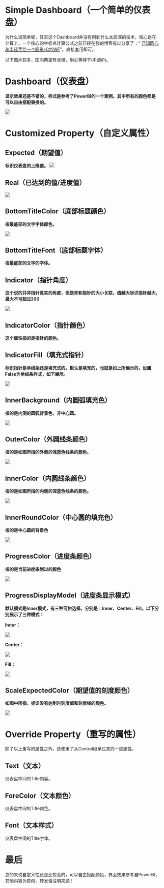 # Simple Dashboard（一个简单的仪表盘）

为什么说简单呢，其实这个Dashboard并没有用到什么太高深的技术，核心是在计算上，一个核心的坐标点计算公式之前已经在我的博客有过分享了：“ [已知圆心和半径手绘一个圆形-C#/WF](https://blog.lost520.cn/2019/05/25/Dotnet/%E5%B7%B2%E7%9F%A5%E5%9C%86%E5%BF%83%E5%92%8C%E5%8D%8A%E5%BE%84%E6%89%8B%E7%BB%98%E4%B8%80%E4%B8%AA%E5%9C%86%E5%BD%A2-C-WF/#more)”，直接套用即可。

以下图片较多，国内网速有点慢，耐心等待下(*Φ皿Φ*)。

# Dashboard（仪表盘）

**显示效果还是不错的，样式是参考了PowerBI的一个案例。其中所有的颜色都是可以自由搭配替换的。**

![](https://imgservice.lost520.cn/InternetImgService/2019-06-27/20190627141751452.gif)

# Customized Property（自定义属性）

## Expected（期望值）

**标识仪表盘的上限值。**
![](https://imgservice.lost520.cn/InternetImgService/2019-06-27/20190627142535359.png)


## Real（已达到的值/进度值）

![](https://imgservice.lost520.cn/InternetImgService/2019-06-27/20190627142641827.png)

## BottomTitleColor（底部标题颜色）

**指最底部的文字字体颜色。**

![](https://imgservice.lost520.cn/InternetImgService/2019-06-27/20190627142306298.png)

## BottomTitleFont（底部标题字体）

**指最底部的文字的字体。**

## Indicator（指针角度）

**这个说的并非指针真实的角度，但是却和指针的大小关联，值越大标识指针越大，最大不可超过200.**

![](https://imgservice.lost520.cn/InternetImgService/2019-06-27/20190627142928112.png)

## IndicatorColor（指针颜色）

**这个属性指的是指针的颜色。**
## IndicatorFill（填充式指针）

**标识指针是单线条还是填充式的，默认是填充的，也就是如上所展示的，设置False为单线条样式，如下展示。**

![](https://imgservice.lost520.cn/InternetImgService/2019-06-27/20190627143150774.png)

## InnerBackground（内圆弧填充色）

**指的是内测的圆弧背景色，非中心圆。**

![](https://imgservice.lost520.cn/InternetImgService/2019-06-27/20190627143347992.png)

## OuterColor（外圆线条颜色）

**指的是如图所指的外侧的浅蓝色线条的颜色。**

![](https://imgservice.lost520.cn/InternetImgService/2019-06-27/20190627143923923.png)

## InnerColor（内圆线条颜色）

**指的是如图所指的内侧的深蓝色线条的颜色。**

![](https://imgservice.lost520.cn/InternetImgService/2019-06-27/20190627143533118.png)


## InnerRoundColor（中心圆的填充色）

**指的是中心圆的背景色**

![](https://imgservice.lost520.cn/InternetImgService/2019-06-27/20190627143751613.png)

## ProgressColor（进度条颜色）

**指的是当前进度条划过的颜色**

![](https://imgservice.lost520.cn/InternetImgService/2019-06-27/20190627144100959.png)

## ProgressDisplayModel（进度条显示模式）

**默认模式是Inner模式，有三种可供选择，分别是：Inner、Center、Fill。以下分别展示了三种模式：**

**Inner：**

![](https://imgservice.lost520.cn/InternetImgService/2019-06-27/20190627144318636.png)

**Center：**

![](https://imgservice.lost520.cn/InternetImgService/2019-06-27/20190627144332197.png)

**Fill：**

![](https://imgservice.lost520.cn/InternetImgService/2019-06-27/20190627144343497.png)

## ScaleExpectedColor（期望值的刻度颜色）

**如图中所指，标识没有达到时刻度值和刻度线的颜色。**

![](https://imgservice.lost520.cn/InternetImgService/2019-06-27/20190627144809379.png)


# Override Property（重写的属性）

除了以上重写的属性之外，还使用了从Control继承过来的一些属性。

## Text（文本）

仪表盘中间的Title内容。

## ForeColor（文本颜色）

仪表盘中间的Title颜色。

## Font（文本样式）

仪表盘中间的Title字体。

# 最后
总的来说自定义性还是比较高的，可以自由搭配颜色，界面效果参考自PowerBI，其他内容为原创，转发请注明来源！